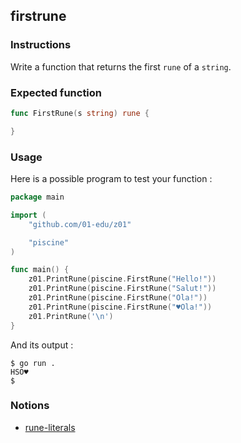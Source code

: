 ## firstrune

### Instructions

Write a function that returns the first `rune` of a `string`.

### Expected function

```go
func FirstRune(s string) rune {

}
```

### Usage

Here is a possible program to test your function :

```go
package main

import (
	"github.com/01-edu/z01"

	"piscine"
)

func main() {
	z01.PrintRune(piscine.FirstRune("Hello!"))
	z01.PrintRune(piscine.FirstRune("Salut!"))
	z01.PrintRune(piscine.FirstRune("Ola!"))
	z01.PrintRune(piscine.FirstRune("♥Ola!"))
	z01.PrintRune('\n')
}
```

And its output :

```console
$ go run .
HSO♥
$
```

### Notions

- [rune-literals](https://golang.org/ref/spec#Rune_literals)
